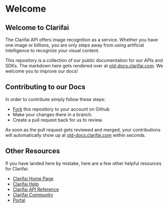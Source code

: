 # Welcome

## Welcome to Clarifai

The Clarifai API offers image recognition as a service. Whether you have one image or billions, you are only steps away from using artificial intelligence to recognize your visual content.

This repository is a collection of our public documentation for our APIs and SDKs. The markdown here gets rendered over at [old-docs.clarifai.com](https://old-docs.clarifai.com). We welcome you to improve our docs!

## Contributing to our Docs

In order to contribute simply follow these steps:
* [Fork](https://help.github.com/en/articles/fork-a-repo) this repository to your account on Github
* Make your changes there in a branch.
* Create a pull request back for us to review.

As soon as the pull request gets reviewed and merged, your contributions will automatically show up at [old-docs.clarifai.com](https://old-docs.clarifai.com) within seconds.

## Other Resources

If you have landed here by mistake, here are a few other helpful resources for Clarifai:

* [Clarifai Home Page](https://www.clarifai.com)
* [Clarifai Help](https://help.clarifai.com/hc/en-us)
* [Clarifai API Reference](https://api.clarifai.com/api-doc/)
* [Clarifai Community](https://www.clarifai.com/developers/community) 
* [Portal](https://portal.clarifai.com)
